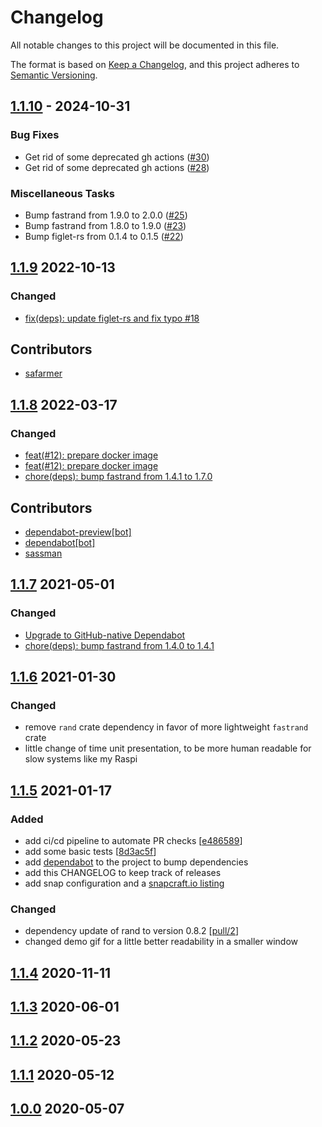 # Changelog
All notable changes to this project will be documented in this file.

The format is based on [Keep a Changelog](https://keepachangelog.com/en/1.0.0/),
and this project adheres to [Semantic Versioning](https://semver.org/spec/v2.0.0.html).

## [1.1.10] - 2024-10-31
[1.1.10]: https://github.com/sassman/ssd-benchmark-rs/compare/1.1.9...1.1.10

### Bug Fixes

- Get rid of some deprecated gh actions ([#30](https://github.com/sassman/ssd-benchmark-rs/pull/30))
- Get rid of some deprecated gh actions ([#28](https://github.com/sassman/ssd-benchmark-rs/pull/28))

### Miscellaneous Tasks

- Bump fastrand from 1.9.0 to 2.0.0 ([#25](https://github.com/sassman/ssd-benchmark-rs/pull/25))
- Bump fastrand from 1.8.0 to 1.9.0 ([#23](https://github.com/sassman/ssd-benchmark-rs/pull/23))
- Bump figlet-rs from 0.1.4 to 0.1.5 ([#22](https://github.com/sassman/ssd-benchmark-rs/pull/22))

<!-- generated by git-cliff -->
## [1.1.9] 2022-10-13
[1.1.9]: https://github.com/sassman/ssd-benchmark-rs/compare/v1.1.8...v1.1.9

### Changed
- [fix(deps): update figlet-rs and fix typo #18](https://github.com/sassman/ssd-benchmark-rs/pull/18)

## Contributors
- [safarmer](https://github.com/safarmer)

## [1.1.8] 2022-03-17
[1.1.8]: https://github.com/sassman/ssd-benchmark-rs/compare/v1.1.7...v1.1.8

### Changed
- [feat(#12): prepare docker image](https://github.com/sassman/ssd-benchmark-rs/pull/14)
- [feat(#12): prepare docker image](https://github.com/sassman/ssd-benchmark-rs/pull/13)
- [chore(deps): bump fastrand from 1.4.1 to 1.7.0](https://github.com/sassman/ssd-benchmark-rs/pull/10)

## Contributors
- [dependabot-preview[bot]](https://github.com/apps/dependabot-preview)
- [dependabot[bot]](https://github.com/apps/dependabot)
- [sassman](https://github.com/sassman)

## [1.1.7] 2021-05-01
[1.1.7]: https://github.com/sassman/ssd-benchmark-rs/compare/v1.1.6...v1.1.7

### Changed
- [Upgrade to GitHub-native Dependabot](https://github.com/sassman/ssd-benchmark-rs/pull/5)
- [chore(deps): bump fastrand from 1.4.0 to 1.4.1](https://github.com/sassman/ssd-benchmark-rs/pull/4)

## [1.1.6] 2021-01-30
[1.1.6]: https://github.com/sassman/ssd-benchmark-rs/compare/v1.1.6...v1.1.5

### Changed
- remove `rand` crate dependency in favor of more lightweight `fastrand` crate
- little change of time unit presentation, to be more human readable for slow systems like my Raspi

## [1.1.5] 2021-01-17
[1.1.5]: https://github.com/sassman/ssd-benchmark-rs/compare/v1.1.5...v1.1.4

### Added
- add ci/cd pipeline to automate PR checks [[e486589](https://github.com/sassman/ssd-benchmark-rs/commit/e4865890fd55936eaf9e2bddb39a5276185a9c99)]
- add some basic tests [[8d3ac5f](https://github.com/sassman/ssd-benchmark-rs/commit/8d3ac5f4dcb8b39b8a033759930b2e8a5d848144)]
- add [dependabot](https://app.dependabot.com/) to the project to bump dependencies
- add this CHANGELOG to keep track of releases
- add snap configuration and a [snapcraft.io listing](https://snapcraft.io/ssd-benchmark)
### Changed
- dependency update of rand to version 0.8.2 [[pull/2](https://github.com/sassman/ssd-benchmark-rs/pull/2)]
- changed demo gif for a little better readability in a smaller window

## [1.1.4] 2020-11-11
[1.1.4]: https://github.com/sassman/ssd-benchmark-rs/compare/v1.1.3...v1.1.4
## [1.1.3] 2020-06-01
[1.1.3]: https://github.com/sassman/ssd-benchmark-rs/compare/v1.1.3...v1.1.4
## [1.1.2] 2020-05-23
[1.1.2]: https://github.com/sassman/ssd-benchmark-rs/compare/v1.1.2...v1.1.3
## [1.1.1] 2020-05-12
[1.1.1]: https://github.com/sassman/ssd-benchmark-rs/compare/v1.1.0...v1.1.1
## [1.0.0] 2020-05-07
[1.0.0]: https://github.com/sassman/ssd-benchmark-rs/compare/v1.0.0...v1.1.0

